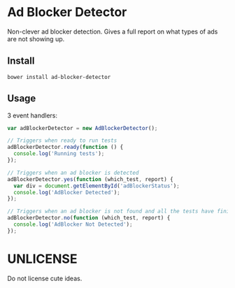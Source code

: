 # Ad Blocker Detector

Non-clever ad blocker detection. Gives a full report on what types of ads are
not showing up.

## Install

`bower install ad-blocker-detector`

## Usage

3 event handlers:

```Javascript
var adBlockerDetector = new AdBlockerDetector();

// Triggers when ready to run tests
adBlockerDetector.ready(function () {
  console.log('Running tests');
});

// Triggers when an ad blocker is detected
adBlockerDetector.yes(function (which_test, report) {
  var div = document.getElementById('adBlockerStatus');
  console.log('AdBlocker Detected');
});

// Triggers when an ad blocker is not found and all the tests have finished running
adBlockerDetector.no(function (which_test, report) {
  console.log('AdBlocker Not Detected');
});
```

# UNLICENSE

Do not license cute ideas.
